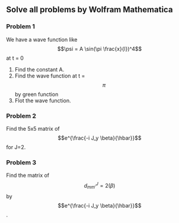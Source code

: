 ## Solve all problems by Wolfram Mathematica
### Problem 1
We have a wave function like  $$\psi = A \sin(\pi \frac{x}{l})^4$$
at t = 0 
1. Find the constant A.
2. Find the wave function at t = $$\pi$$ by green function
3. Flot the wave function.

### Problem 2
Find the 5x5 matrix of $$e^{\frac{-i J_y \beta}{\hbar}}$$ for J=2.

### Problem 3
Find the matrix of $$d_{mm'} ^J=2 (\beta)$$ by $$e^{\frac{-i J_y \beta}{\hbar}}$$.
